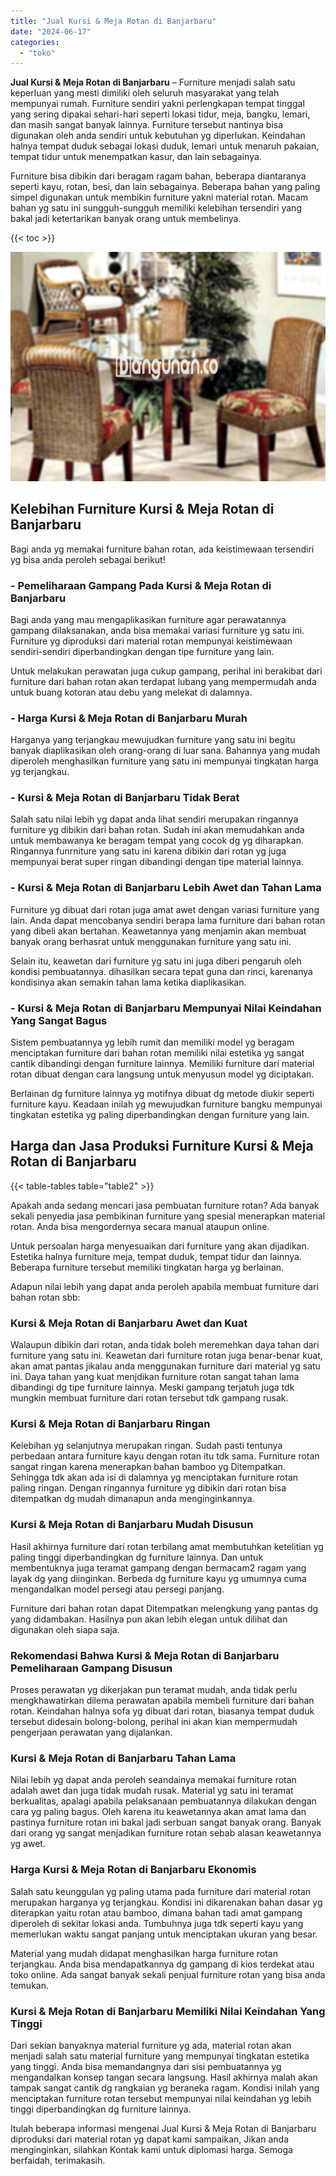 ```yaml
---
title: "Jual Kursi & Meja Rotan di Banjarbaru"
date: "2024-06-17"
categories: 
  - "toko"
---
```


**Jual Kursi & Meja Rotan di Banjarbaru** – Furniture menjadi salah satu keperluan yang mesti dimiliki oleh seluruh masyarakat yang telah mempunyai rumah. Furniture sendiri yakni perlengkapan tempat tinggal yang sering dipakai sehari-hari seperti lokasi tidur, meja, bangku, lemari, dan masih sangat banyak lainnya. Furniture tersebut nantinya bisa digunakan oleh anda sendiri untuk kebutuhan yg diperlukan. Keindahan halnya tempat duduk sebagai lokasi duduk, lemari untuk menaruh pakaian, tempat tidur untuk menempatkan kasur, dan lain sebagainya.

Furniture bisa dibikin dari beragam ragam bahan, beberapa diantaranya seperti kayu, rotan, besi, dan lain sebagainya. Beberapa bahan yang paling simpel digunakan untuk membikin furniture yakni material rotan. Macam bahan yg satu ini sungguh-sungguh memiliki kelebihan tersendiri yang bakal jadi ketertarikan banyak orang untuk membelinya.

{{< toc >}}

![Jual Kursi & Meja Rotan di Banjarbaru](/images/kursi-meja-rotan-murah18.png)

## Kelebihan Furniture Kursi & Meja Rotan di Banjarbaru

Bagi anda yg memakai furniture bahan rotan, ada keistimewaan tersendiri yg bisa anda peroleh sebagai berikut!

### \- Pemeliharaan Gampang Pada Kursi & Meja Rotan di Banjarbaru

Bagi anda yang mau mengaplikasikan furniture agar perawatannya gampang dilaksanakan, anda bisa memakai variasi furniture yg satu ini. Furniture yg diproduksi dari material rotan mempunyai keistimewaan sendiri-sendiri diperbandingkan dengan tipe furniture yang lain.

Untuk melakukan perawatan juga cukup gampang, perihal ini berakibat dari furniture dari bahan rotan akan terdapat lubang yang mempermudah anda untuk buang kotoran atau debu yang melekat di dalamnya.

### \- Harga Kursi & Meja Rotan di Banjarbaru Murah

Harganya yang terjangkau mewujudkan furniture yang satu ini begitu banyak diaplikasikan oleh orang-orang di luar sana. Bahannya yang mudah diperoleh menghasilkan furniture yang satu ini mempunyai tingkatan harga yg terjangkau.

### \- Kursi & Meja Rotan di Banjarbaru Tidak Berat

Salah satu nilai lebih yg dapat anda lihat sendiri merupakan ringannya furniture yg dibikin dari bahan rotan. Sudah ini akan memudahkan anda untuk membawanya ke beragam tempat yang cocok dg yg diharapkan. Ringannya funrniture yang satu ini karena dibikin dari rotan yg juga mempunyai berat super ringan dibandingi dengan tipe material lainnya.

### \- Kursi & Meja Rotan di Banjarbaru Lebih Awet dan Tahan Lama

Furniture yg dibuat dari rotan juga amat awet dengan variasi furniture yang lain. Anda dapat mencobanya sendiri berapa lama furniture dari bahan rotan yang dibeli akan bertahan. Keawetannya yang menjamin akan membuat banyak orang berhasrat untuk menggunakan furniture yang satu ini.

Selain itu, keawetan dari furniture yg satu ini juga diberi pengaruh oleh kondisi pembuatannya. dihasilkan secara tepat guna dan rinci, karenanya kondisinya akan semakin tahan lama ketika diaplikasikan.

### \- Kursi & Meja Rotan di Banjarbaru Mempunyai Nilai Keindahan Yang Sangat Bagus

Sistem pembuatannya yg lebih rumit dan memiliki model yg beragam menciptakan furniture dari bahan rotan memiliki nilai estetika yg sangat cantik dibandingi dengan furniture lainnya. Memiliki furniture dari material rotan dibuat dengan cara langsung untuk menyusun model yg diciptakan.

Berlainan dg furniture lainnya yg motifnya dibuat dg metode diukir seperti furniture kayu. Keadaan inilah yg mewujudkan furniture bangku mempunyai tingkatan estetika yg paling diperbandingkan dengan furniture yang lain.

## Harga dan Jasa Produksi Furniture Kursi & Meja Rotan di Banjarbaru

{{< table-tables table="table2" >}}

Apakah anda sedang mencari jasa pembuatan furniture rotan? Ada banyak sekali penyedia jasa pembikinan furniture yang spesial menerapkan material rotan. Anda bisa mengordernya secara manual ataupun online.

Untuk persoalan harga menyesuaikan dari furniture yang akan dijadikan. Estetika halnya furniture meja, tempat duduk, tempat tidur dan lainnya. Beberapa furniture tersebut memiliki tingkatan harga yg berlainan.

Adapun nilai lebih yang dapat anda peroleh apabila membuat furniture dari bahan rotan sbb:

### Kursi & Meja Rotan di Banjarbaru Awet dan Kuat

Walaupun dibikin dari rotan, anda tidak boleh meremehkan daya tahan dari furniture yang satu ini. Keawetan dari furniture rotan juga benar-benar kuat, akan amat pantas jikalau anda menggunakan furniture dari material yg satu ini. Daya tahan yang kuat menjdikan furniture rotan sangat tahan lama dibandingi dg tipe furniture lainnya. Meski gampang terjatuh juga tdk mungkin membuat furniture dari rotan tersebut tdk gampang rusak.

### Kursi & Meja Rotan di Banjarbaru Ringan

Kelebihan yg selanjutnya merupakan ringan. Sudah pasti tentunya perbedaan antara furniture kayu dengan rotan itu tdk sama. Furniture rotan sangat ringan karena menerapkan bahan bamboo yg Ditempatkan. Sehingga tdk akan ada isi di dalamnya yg menciptakan furniture rotan paling ringan. Dengan ringannya furniture yg dibikin dari rotan bisa ditempatkan dg mudah dimanapun anda menginginkannya.

### Kursi & Meja Rotan di Banjarbaru Mudah Disusun

Hasil akhirnya furniture dari rotan terbilang amat membutuhkan ketelitian yg paling tinggi diperbandingkan dg furniture lainnya. Dan untuk membentuknya juga teramat gampang dengan bermacam2 ragam yang layak dg yang diinginkan. Berbeda dg furniture kayu yg umumnya cuma mengandalkan model persegi atau persegi panjang.

Furniture dari bahan rotan dapat Ditempatkan melengkung yang pantas dg yang didambakan. Hasilnya pun akan lebih elegan untuk dilihat dan digunakan oleh siapa saja.

### Rekomendasi Bahwa Kursi & Meja Rotan di Banjarbaru Pemeliharaan Gampang Disusun

Proses perawatan yg dikerjakan pun teramat mudah, anda tidak perlu mengkhawatirkan dilema perawatan apabila membeli furniture dari bahan rotan. Keindahan halnya sofa yg dibuat dari rotan, biasanya tempat duduk tersebut didesain bolong-bolong, perihal ini akan kian mempermudah pengerjaan perawatan yang dijalankan.

### Kursi & Meja Rotan di Banjarbaru Tahan Lama

Nilai lebih yg dapat anda peroleh seandainya memakai furniture rotan adalah awet dan juga tidak mudah rusak. Material yg satu ini teramat berkualitas, apalagi apabila pelaksanaan pembuatannya dilakukan dengan cara yg paling bagus. Oleh karena itu keawetannya akan amat lama dan pastinya furniture rotan ini bakal jadi serbuan sangat banyak orang. Banyak dari orang yg sangat menjadikan furniture rotan sebab alasan keawetannya yg awet.

### Harga Kursi & Meja Rotan di Banjarbaru Ekonomis

Salah satu keunggulan yg paling utama pada furniture dari material rotan merupakan harganya yg terjangkau. Kondisi ini dikarenakan bahan dasar yg diterapkan yaitu rotan atau bamboo, dimana bahan tadi amat gampang diperoleh di sekitar lokasi anda. Tumbuhnya juga tdk seperti kayu yang memerlukan waktu sangat panjang untuk menciptakan ukuran yang besar.

Material yang mudah didapat menghasilkan harga furniture rotan terjangkau. Anda bisa mendapatkannya dg gampang di kios terdekat atau toko online. Ada sangat banyak sekali penjual furniture rotan yang bisa anda temukan.

### Kursi & Meja Rotan di Banjarbaru Memiliki Nilai Keindahan Yang Tinggi

Dari sekian banyaknya material furniture yg ada, material rotan akan menjadi salah satu material furniture yang mempunyai tingkatan estetika yang tinggi. Anda bisa memandangnya dari sisi pembuatannya yg mengandalkan konsep tangan secara langsung. Hasil akhirnya malah akan tampak sangat cantik dg rangkaian yg beraneka ragam. Kondisi inilah yang menciptakan furniture rotan tersebut mempunyai nilai keindahan yg lebih tinggi diperbandingkan dg furniture lainnya.

Itulah beberapa informasi mengenai Jual Kursi & Meja Rotan di Banjarbaru diproduksi dari material rotan yg dapat kami sampaikan, Jikan anda menginginkan, silahkan Kontak kami untuk diplomasi harga. Semoga berfaidah, terimakasih.
